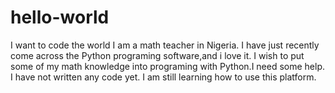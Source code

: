 # hello-world
I want to code the world
I am a math teacher in Nigeria. I have just recently come across the Python programing software,and i love it. I wish to put some of my math knowledge into programing with Python.I need some help.
I have not written any code yet. I am  still learning how to use this platform.
